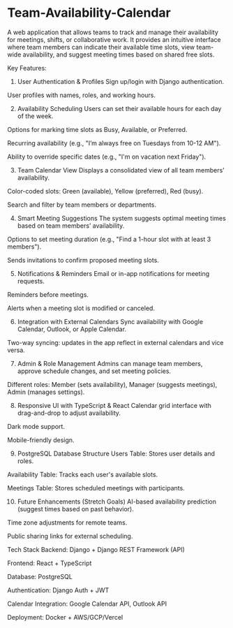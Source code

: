 # Team-Availability-Calendar
A web application that allows teams to track and manage their availability for meetings, shifts, or collaborative work. It provides an intuitive interface where team members can indicate their available time slots, view team-wide availability, and suggest meeting times based on shared free slots.

Key Features:
1. User Authentication & Profiles
Sign up/login with Django authentication.

User profiles with names, roles, and working hours.

2. Availability Scheduling
Users can set their available hours for each day of the week.

Options for marking time slots as Busy, Available, or Preferred.

Recurring availability (e.g., "I’m always free on Tuesdays from 10-12 AM").

Ability to override specific dates (e.g., "I'm on vacation next Friday").

3. Team Calendar View
Displays a consolidated view of all team members’ availability.

Color-coded slots: Green (available), Yellow (preferred), Red (busy).

Search and filter by team members or departments.

4. Smart Meeting Suggestions
The system suggests optimal meeting times based on team members’ availability.

Options to set meeting duration (e.g., "Find a 1-hour slot with at least 3 members").

Sends invitations to confirm proposed meeting slots.

5. Notifications & Reminders
Email or in-app notifications for meeting requests.

Reminders before meetings.

Alerts when a meeting slot is modified or canceled.

6. Integration with External Calendars
Sync availability with Google Calendar, Outlook, or Apple Calendar.

Two-way syncing: updates in the app reflect in external calendars and vice versa.

7. Admin & Role Management
Admins can manage team members, approve schedule changes, and set meeting policies.

Different roles: Member (sets availability), Manager (suggests meetings), Admin (manages settings).

8. Responsive UI with TypeScript & React
Calendar grid interface with drag-and-drop to adjust availability.

Dark mode support.

Mobile-friendly design.

9. PostgreSQL Database Structure
Users Table: Stores user details and roles.

Availability Table: Tracks each user's available slots.

Meetings Table: Stores scheduled meetings with participants.

10. Future Enhancements (Stretch Goals)
AI-based availability prediction (suggest times based on past behavior).

Time zone adjustments for remote teams.

Public sharing links for external scheduling.

Tech Stack
Backend: Django + Django REST Framework (API)

Frontend: React + TypeScript

Database: PostgreSQL

Authentication: Django Auth + JWT

Calendar Integration: Google Calendar API, Outlook API

Deployment: Docker + AWS/GCP/Vercel

